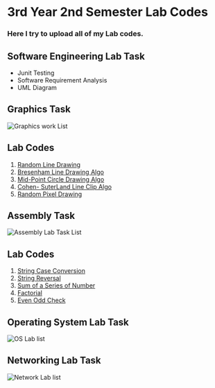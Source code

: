 # 3rd Year 2nd Semester Lab Codes
### Here I try to upload all of my Lab codes. 
## Software Engineering Lab Task

- Junit Testing
- Software Requirement Analysis
- UML Diagram

## Graphics Task
![Graphics work List](https://github.com/SohanCSERU/3Y2S/blob/master/Images/Graphics.PNG)
## Lab Codes
1. [Random Line Drawing](https://github.com/SohanCSERU/3Y2S/blob/master/Graphics/RandomLine.cpp)
2. [Bresenham Line Drawing Algo](https://github.com/SohanCSERU/3Y2S/blob/master/Graphics/BresenhamLineDrawing.cpp)
3. [Mid-Point Circle Drawing Algo](https://github.com/SohanCSERU/3Y2S/blob/master/Graphics/MidPointCircle.cpp)
4. [Cohen- SuterLand Line Clip Algo](https://github.com/SohanCSERU/3Y2S/blob/master/Graphics/CohenSutterlandLineClip.cpp) 
5. [Random Pixel Drawing](https://github.com/SohanCSERU/3Y2S/blob/master/Graphics/RandomPixelDraw.cpp)

## Assembly Task
![Assembly Lab Task List](https://github.com/SohanCSERU/3Y2S/blob/master/Images/Capture.PNG)
## Lab Codes
1. [String Case Conversion](https://github.com/SohanCSERU/3Y2S/blob/master/Assembly_Lab/Final%20LAB%20EXAM%20Code%20For%208086/StringCaseConversion.asm)
2. [String Reversal](https://github.com/SohanCSERU/3Y2S/blob/master/Assembly_Lab/Final%20LAB%20EXAM%20Code%20For%208086/StringReversal.asm)
3. [Sum of a Series of Number](https://github.com/SohanCSERU/3Y2S/blob/master/Assembly_Lab/Final%20LAB%20EXAM%20Code%20For%208086/SumOfNum.asm)
4. [Factorial](https://github.com/SohanCSERU/3Y2S/blob/master/Assembly_Lab/Final%20LAB%20EXAM%20Code%20For%208086/Factorial.asm)
5. [Even Odd Check](https://github.com/SohanCSERU/3Y2S/blob/master/Assembly_Lab/Final%20LAB%20EXAM%20Code%20For%208086/EvenODDCheck.asm)

## Operating System Lab Task
![OS Lab list](https://github.com/SohanCSERU/3Y2S/blob/master/Images/OS.PNG)

## Networking Lab Task
![Network Lab list](https://github.com/SohanCSERU/3Y2S/blob/master/Images/ComputerNetworks.PNG)

